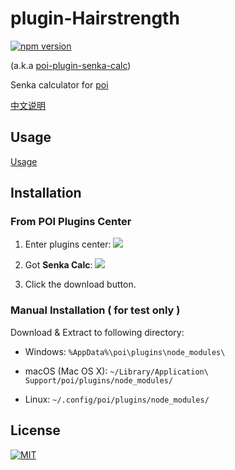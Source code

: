 # plugin-Hairstrength

[![npm version][npm-image]][npm-url]

(a.k.a [poi-plugin-senka-calc][npm-url])

Senka calculator for [poi](https://github.com/poooi/poi)

[中文说明](/README.zh-CN.md)

## Usage

[Usage](https://github.com/ruiii/plugin-Hairstrength/issues/31)

## Installation

### From POI Plugins Center

1. Enter plugins center:
![](https://github.com/ruiii/poi-wiki-plugins-image/blob/master/from-poi-plugins-center-1.en.png)

2. Got **Senka Calc**:
![](https://github.com/ruiii/poi-wiki-plugins-image/blob/master/from-poi-plugins-center-2.en.png)

3. Click the download button.

### Manual Installation ( for test only )

Download & Extract to following directory:

* Windows: `%AppData%\poi\plugins\node_modules\`

* macOS (Mac OS X): `~/Library/Application\ Support/poi/plugins/node_modules/`

* Linux: `~/.config/poi/plugins/node_modules/`

## License

[![MIT][license-image]][license-url]

[npm-url]: https://www.npmjs.org/package/poi-plugin-senka-calc
[npm-image]: http://img.shields.io/npm/v/poi-plugin-senka-calc.svg?style=flat-square
[license-image]: http://img.shields.io/npm/l/poi-plugin-senka-calc.svg?style=flat-square
[license-url]: #
